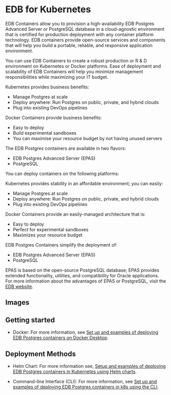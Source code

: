 # EDB for Kubernetes

EDB Containers allow you to provision a high-availability EDB Postgres Advanced Server or PostgreSQL database in a cloud-agnostic environment that is certified for production deployment with any container platform technology. EDB containers provide open-source services and components that will help you build a portable, reliable, and responsive application environment.

You can use EDB Containers to create a robust production or R & D environment on Kubernetes or Docker platforms. Ease of deployment and scalability of EDB Containers will help you minimize management responsibilities while maximizing your IT budget.

Kubernetes provides business benefits:

- Manage Postgres at scale
- Deploy anywhere: Run Postgres on public, private, and hybrid clouds
- Plug into existing DevOps pipelines

Docker Containers provide business benefits:

- Easy to deploy
- Build experimental sandboxes
- You can maximise your resource budget by not having unused servers

The EDB Postgres containers are available in two flavors:

- EDB Postgres Advanced Server (EPAS)
- PostgreSQL


You can deploy containers on the following platforms:

Kubernetes provides stability in an affordable environment; you can easily:

- Manage Postgres at scale
- Deploy anywhere: Run Postgres on public, private, and hybrid clouds
- Plug into existing DevOps pipelines


Docker Containers provide an easily-managed architecture that is:

- Easy to deploy
- Perfect for experimental sandboxes
- Maximizes your resource budget


EDB Postgres Containers simplify the deployment of:

- EDB Postgres Advanced Server (EPAS)
- PostgreSQL


EPAS is based on the open-source PostgreSQL database; EPAS provides extended functionality, utilities, and compatibility for Oracle applications.  For more information about the advantages of EPAS or PostgreSQL, visit the [EDB website](www.enterprisedb.com).

## Images



## Getting started


- Docker: For more information, see [Set up and examples of deploying EDB Postgres containers on Docker Desktop](https://github.com/EnterpriseDB/edb-k8s-se/tree/4de387e6f6bc01a4d83237c25ca00d895ee5d566/Docker).


## Deployment Methods


- Helm Chart: For more information see, [Setup and examples of deploying EDB Postgres containers in Kubernetes using Helm charts](https://github.com/EnterpriseDB/edb-k8s-se/blob/4de387e6f6bc01a4d83237c25ca00d895ee5d566/k8s/helm).

- Command-line Interface (CLI): For more information, see [Set up and examples of deploying EDB Postgres containers in k8s using the CLI](https://github.com/EnterpriseDB/edb-k8s-se/blob/4de387e6f6bc01a4d83237c25ca00d895ee5d566/k8s/CLI).

